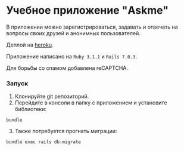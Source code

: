 # Учебное приложение "Askme"

В приложении можно зарегистрироваться, задавать и отвечать на вопросы своих друзей и анонимных пользователей.

Деплой на [heroku](https://hey-ask-me.herokuapp.com/).

Приложение написано на `Ruby 3.1.1` и `Rails 7.0.3`.

Для борьбы со спамом добавлена reCAPTCHA.

### Запуск

1. Клонируйте git репозиторий.
2. Перейдите в консоли в папку с приложением и установите библиотеки:
```
bundle
```
3. Также потребуется прогнать миграции:
```
bundle exec rails db:migrate
```
